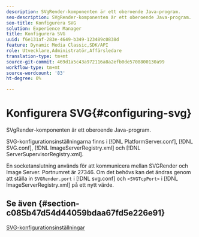 ```yaml
---
description: SVgRender-komponenten är ett oberoende Java-program.
seo-description: SVgRender-komponenten är ett oberoende Java-program.
seo-title: Konfigurera SVG
solution: Experience Manager
title: Konfigurera SVG
uuid: f6e131af-283e-4649-b349-123489c0838d
feature: Dynamic Media Classic,SDK/API
role: Utvecklare,Administratör,Affärsledare
translation-type: tm+mt
source-git-commit: 469d1a5c43a972116a8a2efb0de5708800130a99
workflow-type: tm+mt
source-wordcount: '83'
ht-degree: 0%

---
```



# Konfigurera SVG{#configuring-svg}

SVgRender-komponenten är ett oberoende Java-program.

SVG-konfigurationsinställningarna finns i [!DNL PlatformServer.conf], [!DNL SVG.conf], [!DNL ImageServerRegistry.xml] och [!DNL ServerSupervisorRegistry.xml].

En socketanslutning används för att kommunicera mellan SVGRender och Image Server. Portnumret är 27346. Om det behövs kan det ändras genom att ställa in `SVGRender.port` i [!DNL svg.conf] och `<SVGTcpPort>` i [!DNL ImageServerRegistry.xml] på ett nytt värde.

## Se även {#section-c085b47d54d44059bdaa67fd5e226e91}

[SVG-konfigurationsinställningar](../../../is-api/image-serving-api-ref/c-configuration-and-administration/c-server-settings/r-svg.md#reference-232104868b2d4af9a4ac9c87552c0bb5)
